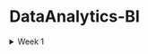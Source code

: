 # DataAnalytics-BI

<details>
<summary> Week 1 </summary>
<br>


 **What is Data Analytics** 
 - The ultimate role of a data analyst is to transform raw data into actionable insights that guide decision-making processes within an organization. This involves several key responsibilities and skills.

**1. Data Collection and Preparation:**
- Sourcing data from various channels, including databases, spreadsheets, and external sources,
- Cleaning and organizing the data to ensure it is accurate, consistent, and ready for analysis.


**2. Data Analysis:**
- Employing statistical methods, machine learning techniques, or other analytic tools to interpret data,
- Identifying trends, patterns, and correlations that might not be immediately obvious.


**3. Data Visualization and Storytelling:**
- Creating visual representations of the data, such as charts, graphs, and dashboards, to make complex information easily understandable,
- Articulating findings in a compelling narrative to communicate the significance of the data to stakeholders.

**4. Decision Support:**
- Making recommendations based on data-driven insights to help guide business decisions,
- Providing context around the data, including potential implications and future trends.



</details>
